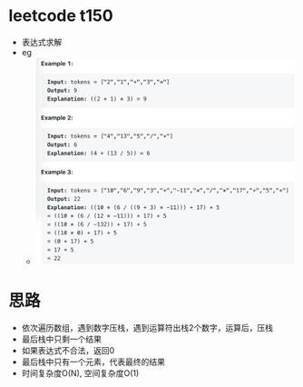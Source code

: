 # leetcode t150
- 表达式求解
- eg
    - ![](./imgs/1.png)

# 思路
- 依次遍历数组，遇到数字压栈，遇到运算符出栈2个数字，运算后，压栈
- 最后栈中只剩一个结果
- 如果表达式不合法，返回0
- 最后栈中只有一个元素，代表最终的结果
- 时间复杂度O(N), 空间复杂度O(1)